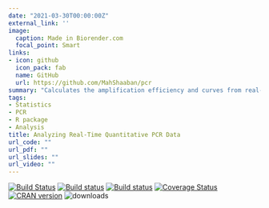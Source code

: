 ```yaml
---
date: "2021-03-30T00:00:00Z"
external_link: ''
image:
  caption: Made in Biorender.com
  focal_point: Smart
links:
- icon: github
  icon_pack: fab
  name: GitHub
  url: https://github.com/MahShaaban/pcr
summary: "Calculates the amplification efficiency and curves from real-time quantitative PCR (Polymerase Chain Reaction) data. Estimates the relative  expression from PCR data using the double delta CT and the standard curve methods Livak & Schmittgen (2001) <doi:10.1006/meth.2001.1262>. Tests for statistical significance using two-group tests and linear regression Yuan et al. (2006) <doi: 10.1186/1471-2105-7-85>."
tags:
- Statistics
- PCR
- R package
- Analysis
title: Analyzing Real-Time Quantitative PCR Data
url_code: ""
url_pdf: ""
url_slides: ""
url_video: ""
---
```

[![Build Status](https://travis-ci.org/MahShaaban/pcr.svg?branch=master)](https://travis-ci.org/MahShaaban/pcr) [![Build status](https://ci.appveyor.com/api/projects/status/y9hfiwwc390cce28?svg=true)](https://ci.appveyor.com/project/MahShaaban/pcr) [![Build status](https://ci.appveyor.com/api/projects/status/y9hfiwwc390cce28/branch/master?svg=true)](https://ci.appveyor.com/project/MahShaaban/pcr/branch/master) [![Coverage Status](https://img.shields.io/codecov/c/github/MahShaaban/pcr/master.svg)](https://codecov.io/github/MahShaaban/pcr?branch=master) [![CRAN version](https://img.shields.io/badge/CRAN-v1.1.2-blue.svg)](https://CRAN.R-project.org/package=pcr) 
![downloads](https://cranlogs.r-pkg.org/badges/grand-total/pcr) 
